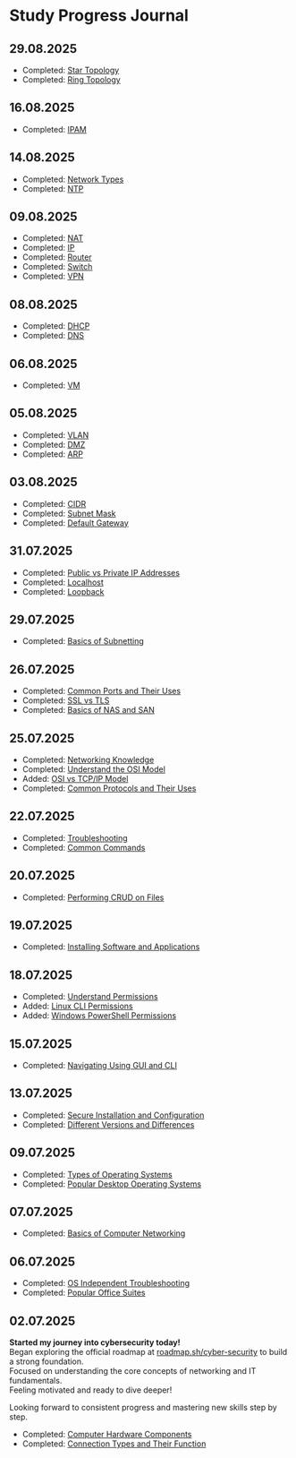 # Study Progress Journal

## 29.08.2025
- Completed: [Star Topology](notes/Networking-Knowledge/Network-Protocols-and-Topologies/Star-Topology.md)
- Completed: [Ring Topology](notes/Networking-Knowledge/Network-Protocols-and-Topologies/Ring-Topology.md)

## 16.08.2025
- Completed: [IPAM](notes/Networking-Knowledge/Understand-the-Terminology/IPAM.md)

## 14.08.2025
- Completed: [Network Types](notes/Networking-Knowledge/Understand-the-Terminology/Network-Types.md)
- Completed: [NTP](notes/Networking-Knowledge/Understand-the-Terminology/NTP.md)

## 09.08.2025
- Completed: [NAT](notes/Networking-Knowledge/Understand-the-Terminology/NAT.md)
- Completed: [IP](notes/Networking-Knowledge/Understand-the-Terminology/IP.md)
- Completed: [Router](notes/Networking-Knowledge/Understand-the-Terminology/Router.md)
- Completed: [Switch](notes/Networking-Knowledge/Understand-the-Terminology/Switch.md)
- Completed: [VPN](notes/Networking-Knowledge/Understand-the-Terminology/VPN.md)

## 08.08.2025
- Completed: [DHCP](notes/Networking-Knowledge/Understand-the-Terminology/DHCP.md)
- Completed: [DNS](notes/Networking-Knowledge/Understand-the-Terminology/DNS.md)

## 06.08.2025
- Completed: [VM](notes/Networking-Knowledge/Understand-the-Terminology/VM.md)

## 05.08.2025
- Completed: [VLAN](notes/Networking-Knowledge/Understand-the-Terminology/VLAN.md)
- Completed: [DMZ](notes/Networking-Knowledge/Understand-the-Terminology/DMZ.md)
- Completed: [ARP](notes/Networking-Knowledge/Understand-the-Terminology/ARP.md)

## 03.08.2025
- Completed: [CIDR](notes/Networking-Knowledge/IP-terminology/CIDR.md)
- Completed: [Subnet Mask](notes/Networking-Knowledge/IP-terminology/Subnet-Mask.md)
- Completed: [Default Gateway](notes/Networking-Knowledge/IP-terminology/Default-Gateway.md)

## 31.07.2025
- Completed: [Public vs Private IP Addresses](notes/Networking-Knowledge/IP-terminology/Public-vs-Private-IP-Addresses.md)
- Completed: [Localhost](notes/Networking-Knowledge/IP-terminology/Localhost.md)
- Completed: [Loopback](notes/Networking-Knowledge/IP-terminology/Loopback.md)

## 29.07.2025
- Completed: [Basics of Subnetting](notes/Networking-Knowledge/IP-terminology/Basics-of-Subnetting.md)

## 26.07.2025
- Completed: [Common Ports and Their Uses](notes/Networking-Knowledge/Networking-Basics/Common-Ports-and-Their-Uses.md)
- Completed: [SSL vs TLS](notes/Networking-Knowledge/Networking-Basics/SSL-vs-TLS.md)
- Completed: [Basics of NAS and SAN](notes/Networking-Knowledge/Networking-Basics/Basics-of-NAS-and-SAN.md)

## 25.07.2025
- Completed: [Networking Knowledge](notes/Networking-Knowledge/Networking-Basics/Networking-Knowledge.md)
- Completed: [Understand the OSI Model](notes/Networking-Knowledge/Networking-Basics/Understand-the-OSI-Model.md)
- Added: [OSI vs TCP/IP Model](deep-dive/OSI-vs-TCP-IP-Model.md)
- Completed: [Common Protocols and Their Uses](notes/Networking-Knowledge/Networking-Basics/Common-Protocols-and-Their-Uses.md)

## 22.07.2025
- Completed: [Troubleshooting](notes/Operating-Systems/Troubleshooting.md)
- Completed: [Common Commands](notes/Operating-Systems/Common-Commands.md)

## 20.07.2025
- Completed: [Performing CRUD on Files](notes/Operating-Systems/Performing-CRUD-on-Files.md)

## 19.07.2025
- Completed: [Installing Software and Applications](notes/Operating-Systems/Installing-Software-and-Applications.md)

## 18.07.2025
- Completed: [Understand Permissions](notes/Operating-Systems/Understand-Permissions.md)
- Added: [Linux CLI Permissions](deep-dive/Linux-CLI-Permissions.md)
- Added: [Windows PowerShell Permissions](deep-dive/Windows-PowerShell-Permissions.md)

## 15.07.2025
- Completed: [Navigating Using GUI and CLI](notes/Operating-Systems/Navigating-Using-GUI-and-CLI.md)

## 13.07.2025
- Completed: [Secure Installation and Configuration](notes/Operating-Systems/Secure-Installation-and-Configuration.md)
- Completed: [Different Versions and Differences](notes/Operating-Systems/Different-Versions-and-Differences.md)

## 09.07.2025
- Completed: [Types of Operating Systems](notes/Operating-Systems/Types-of-Operating-Systems.md)
- Completed: [Popular Desktop Operating Systems](notes/Operating-Systems/Popular-Desktop-Operating-Systems.md)

## 07.07.2025
- Completed: [Basics of Computer Networking](notes/Fundamental-IT-Skills/Basics-of-Computer-Networking.md)

## 06.07.2025
- Completed: [OS Independent Troubleshooting](notes/Fundamental-IT-Skills/OS-Independent-Troubleshooting.md)
- Completed: [Popular Office Suites](notes/Fundamental-IT-Skills/Popular-Office-Suites.md)

## 02.07.2025

**Started my journey into cybersecurity today!**  
Began exploring the official roadmap at [roadmap.sh/cyber-security](https://roadmap.sh/cyber-security) to build a strong foundation.  
Focused on understanding the core concepts of networking and IT fundamentals.  
Feeling motivated and ready to dive deeper!

Looking forward to consistent progress and mastering new skills step by step.

- Completed: [Computer Hardware Components](notes/Fundamental-IT-Skills/Computer-Hardware-Components.md)
- Completed: [Connection Types and Their Function](notes/Fundamental-IT-Skills/Connection-Types-and-their-function.md)
